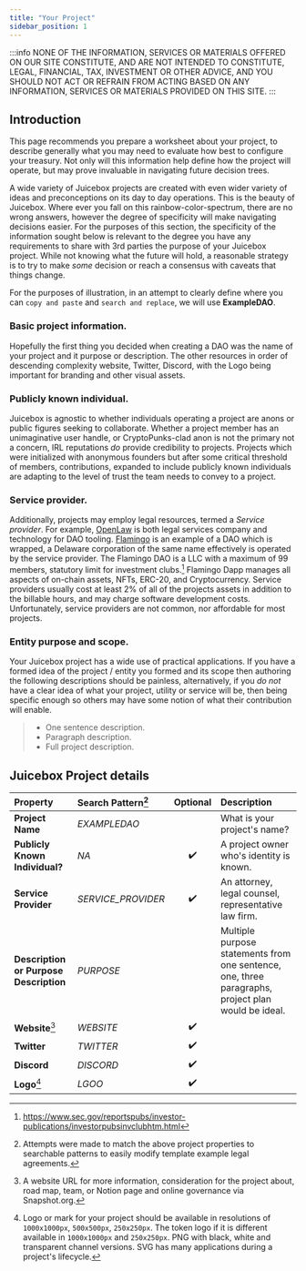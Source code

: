 ```yaml
---
title: "Your Project"
sidebar_position: 1
---
```


:::info
NONE OF THE INFORMATION, SERVICES OR MATERIALS OFFERED ON OUR SITE CONSTITUTE, AND ARE NOT INTENDED TO CONSTITUTE, LEGAL, FINANCIAL, TAX, INVESTMENT OR OTHER ADVICE, AND YOU SHOULD NOT ACT OR REFRAIN FROM ACTING BASED ON ANY INFORMATION, SERVICES OR MATERIALS PROVIDED ON THIS SITE.
:::

## Introduction

This page recommends you prepare a worksheet about your project, to describe generally what you may need to evaluate how best to configure your treasury. Not only will this information help define how the project will operate, but may prove invaluable in navigating future decision trees.

A wide variety of Juicebox projects are created with even wider variety of ideas and preconceptions on its day to day operations. This is the beauty of Juicebox. Where ever you fall on this rainbow-color-spectrum, there are no wrong answers, however the degree of specificity will make navigating decisions easier. For the purposes of this section, the specificity of the information sought below is relevant to the degree you have any requirements to share with 3rd parties the purpose of your Juicebox project. While not knowing what the future will hold, a reasonable strategy is to try to make _some_ decision or reach a consensus with caveats that things change.

For the purposes of illustration, in an attempt to clearly define where you can `copy and paste` and `search and replace`, we will use **ExampleDAO**.

### **Basic project information.**

Hopefully the first thing you decided when creating a DAO was the name of your project and it purpose or description. The other resources in order of descending complexity website, Twitter, Discord, with the Logo being important for branding and other visual assets.

### **Publicly known individual.**

Juicebox is agnostic to whether individuals operating a project are anons or public figures seeking to collaborate. Whether a project member has an unimaginative user handle, or CryptoPunks-clad anon is not the primary not a concern, IRL reputations _do_ provide credibility to projects. Projects which were initialized with anonymous founders but after some critical threshold of members, contributions, expanded to include publicly known individuals are adapting to the level of trust the team needs to convey to a project.

### **Service provider.**

Additionally, projects may employ legal resources, termed a _Service provider_. For example, [OpenLaw](https://www.openlaw.io/) is both legal services company and technology for DAO tooling. [Flamingo](https://docs.flamingodao.xyz/FeesExpensesCarry.html#if-there-are-expenses-associated-with-operating-flamingo-who-is-responsible-for-them) is an example of a DAO which is wrapped, a Delaware corporation of the same name effectively is operated by the service provider. The Flamingo DAO is a LLC with a maximum of 99 members, statutory limit for investment clubs.[^4] Flamingo Dapp manages all aspects of on-chain assets, NFTs, ERC-20, and Cryptocurrency. Service providers usually cost at least 2% of all of the projects assets in addition to the billable hours, and may charge software development costs. Unfortunately, service providers are not common, nor affordable for most projects.

### **Entity purpose and scope.**

Your Juicebox project has a wide use of practical applications. If you have a formed idea of the project / entity you formed and its scope then authoring the following descriptions should be painless, alternatively, if you _do not_ have a clear idea of what your project, utility or service will be, then being specific enough so others may have some notion of what their contribution will enable.

> -   One sentence description.
> -   Paragraph description.
> -   Full project description.

## Juicebox Project details

| Property                               | Search Pattern[^1] |      Optional      | Description                                                                                        |
| :------------------------------------- | :----------------- | :----------------: | :------------------------------------------------------------------------------------------------- |
| **Project Name**                       | _EXAMPLEDAO_       |                    | What is your project's name?                                                                       |
| **Publicly Known Individual?**         | _NA_               | :heavy_check_mark: | A project owner who's identity is known.                                                           |
| **Service Provider**                   | _SERVICE_PROVIDER_ | :heavy_check_mark: | An attorney, legal counsel, representative law firm.                                               |
| **Description or Purpose Description** | _PURPOSE_          |                    | Multiple purpose statements from one sentence, one, three paragraphs, project plan would be ideal. |
| **Website**[^2]                        | _WEBSITE_          | :heavy_check_mark: |                                                                                                    |
| **Twitter**                            | _TWITTER_          | :heavy_check_mark: |                                                                                                    |
| **Discord**                            | _DISCORD_          | :heavy_check_mark: |                                                                                                    |
| **Logo**[^3]                           | _LGOO_             | :heavy_check_mark: |                                                                                                    |

[^1]: Attempts were made to match the above project properties to searchable patterns to easily modify template example legal agreements.
[^2]: A website URL for more information, consideration for the project about, road map, team, or Notion page and online governance via Snapshot.org.
[^3]: Logo or mark for your project should be available in resolutions of `1000x1000px`, `500x500px`, `250x250px`. The token logo if it is different available in `1000x1000px` and `250x250px`. PNG with black, white and transparent channel versions. SVG has many applications during a project's lifecycle.
[^4]: https://www.sec.gov/reportspubs/investor-publications/investorpubsinvclubhtm.html
